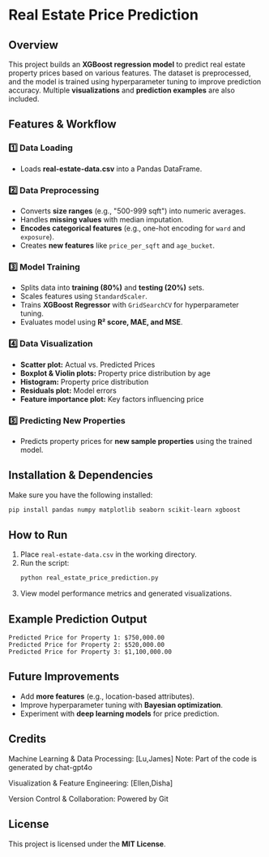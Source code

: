 # Real Estate Price Prediction

## Overview
This project builds an **XGBoost regression model** to predict real estate property prices based on various features. The dataset is preprocessed, and the model is trained using hyperparameter tuning to improve prediction accuracy. Multiple **visualizations** and **prediction examples** are also included.

## Features & Workflow
### 1️⃣ Data Loading
- Loads **real-estate-data.csv** into a Pandas DataFrame.

### 2️⃣ Data Preprocessing
- Converts **size ranges** (e.g., "500-999 sqft") into numeric averages.
- Handles **missing values** with median imputation.
- **Encodes categorical features** (e.g., one-hot encoding for `ward` and `exposure`).
- Creates **new features** like `price_per_sqft` and `age_bucket`.

### 3️⃣ Model Training
- Splits data into **training (80%)** and **testing (20%)** sets.
- Scales features using `StandardScaler`.
- Trains **XGBoost Regressor** with `GridSearchCV` for hyperparameter tuning.
- Evaluates model using **R² score, MAE, and MSE**.

### 4️⃣ Data Visualization
- **Scatter plot:** Actual vs. Predicted Prices
- **Boxplot & Violin plots:** Property price distribution by age
- **Histogram:** Property price distribution
- **Residuals plot:** Model errors
- **Feature importance plot:** Key factors influencing price

### 5️⃣ Predicting New Properties
- Predicts property prices for **new sample properties** using the trained model.

## Installation & Dependencies
Make sure you have the following installed:
```bash
pip install pandas numpy matplotlib seaborn scikit-learn xgboost
```

## How to Run
1. Place `real-estate-data.csv` in the working directory.
2. Run the script:
   ```bash
   python real_estate_price_prediction.py
   ```
3. View model performance metrics and generated visualizations.

## Example Prediction Output
```
Predicted Price for Property 1: $750,000.00
Predicted Price for Property 2: $520,000.00
Predicted Price for Property 3: $1,100,000.00
```

## Future Improvements
- Add **more features** (e.g., location-based attributes).
- Improve hyperparameter tuning with **Bayesian optimization**.
- Experiment with **deep learning models** for price prediction.

## Credits

Machine Learning & Data Processing: [Lu,James]
Note: Part of the code is generated by chat-gpt4o

Visualization & Feature Engineering: [Ellen,Disha]

Version Control & Collaboration: Powered by Git

## License
This project is licensed under the **MIT License**.


